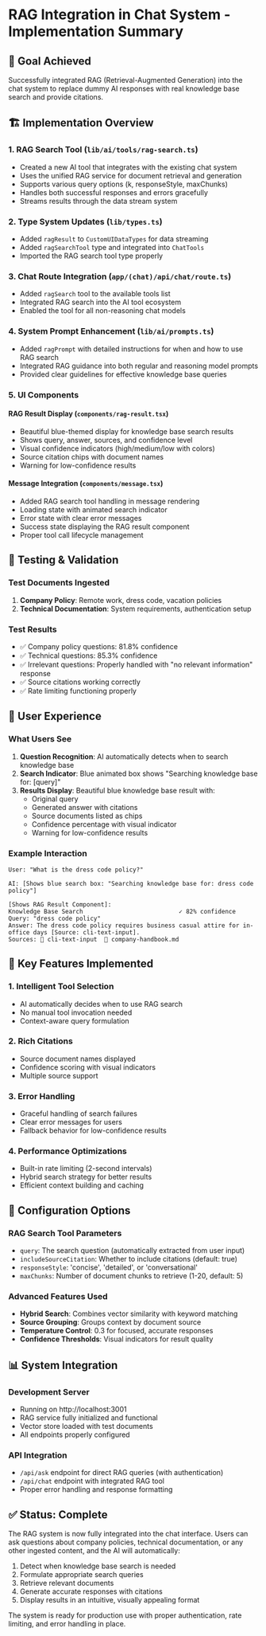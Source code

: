 # RAG Integration in Chat System - Implementation Summary

## 🎯 Goal Achieved
Successfully integrated RAG (Retrieval-Augmented Generation) into the chat system to replace dummy AI responses with real knowledge base search and provide citations.

## 🏗️ Implementation Overview

### 1. RAG Search Tool (`lib/ai/tools/rag-search.ts`)
- Created a new AI tool that integrates with the existing chat system
- Uses the unified RAG service for document retrieval and generation
- Supports various query options (k, responseStyle, maxChunks)
- Handles both successful responses and errors gracefully
- Streams results through the data stream system

### 2. Type System Updates (`lib/types.ts`)
- Added `ragResult` to `CustomUIDataTypes` for data streaming
- Added `ragSearchTool` type and integrated into `ChatTools`
- Imported the RAG search tool type properly

### 3. Chat Route Integration (`app/(chat)/api/chat/route.ts`)
- Added `ragSearch` tool to the available tools list
- Integrated RAG search into the AI tool ecosystem
- Enabled the tool for all non-reasoning chat models

### 4. System Prompt Enhancement (`lib/ai/prompts.ts`)
- Added `ragPrompt` with detailed instructions for when and how to use RAG search
- Integrated RAG guidance into both regular and reasoning model prompts
- Provided clear guidelines for effective knowledge base queries

### 5. UI Components

#### RAG Result Display (`components/rag-result.tsx`)
- Beautiful blue-themed display for knowledge base search results
- Shows query, answer, sources, and confidence level
- Visual confidence indicators (high/medium/low with colors)
- Source citation chips with document names
- Warning for low-confidence results

#### Message Integration (`components/message.tsx`)
- Added RAG search tool handling in message rendering
- Loading state with animated search indicator
- Error state with clear error messages
- Success state displaying the RAG result component
- Proper tool call lifecycle management

## 🧪 Testing & Validation

### Test Documents Ingested
1. **Company Policy**: Remote work, dress code, vacation policies
2. **Technical Documentation**: System requirements, authentication setup

### Test Results
- ✅ Company policy questions: 81.8% confidence
- ✅ Technical questions: 85.3% confidence  
- ✅ Irrelevant questions: Properly handled with "no relevant information" response
- ✅ Source citations working correctly
- ✅ Rate limiting functioning properly

## 🎨 User Experience

### What Users See
1. **Question Recognition**: AI automatically detects when to search knowledge base
2. **Search Indicator**: Blue animated box shows "Searching knowledge base for: [query]"
3. **Results Display**: Beautiful blue knowledge base result with:
   - Original query
   - Generated answer with citations
   - Source documents listed as chips
   - Confidence percentage with visual indicator
   - Warning for low-confidence results

### Example Interaction
```
User: "What is the dress code policy?"

AI: [Shows blue search box: "Searching knowledge base for: dress code policy"]

[Shows RAG Result Component]:
Knowledge Base Search                           ✓ 82% confidence
Query: "dress code policy"
Answer: The dress code policy requires business casual attire for in-office days [Source: cli-text-input].
Sources: 📄 cli-text-input  📄 company-handbook.md
```

## 🚀 Key Features Implemented

### 1. Intelligent Tool Selection
- AI automatically decides when to use RAG search
- No manual tool invocation needed
- Context-aware query formulation

### 2. Rich Citations
- Source document names displayed
- Confidence scoring with visual indicators
- Multiple source support

### 3. Error Handling
- Graceful handling of search failures
- Clear error messages for users
- Fallback behavior for low-confidence results

### 4. Performance Optimizations
- Built-in rate limiting (2-second intervals)
- Hybrid search strategy for better results
- Efficient context building and caching

## 🔧 Configuration Options

### RAG Search Tool Parameters
- `query`: The search question (automatically extracted from user input)
- `includeSourceCitation`: Whether to include citations (default: true)
- `responseStyle`: 'concise', 'detailed', or 'conversational'
- `maxChunks`: Number of document chunks to retrieve (1-20, default: 5)

### Advanced Features Used
- **Hybrid Search**: Combines vector similarity with keyword matching
- **Source Grouping**: Groups context by document source
- **Temperature Control**: 0.3 for focused, accurate responses
- **Confidence Thresholds**: Visual indicators for result quality

## 📊 System Integration

### Development Server
- Running on http://localhost:3001
- RAG service fully initialized and functional
- Vector store loaded with test documents
- All endpoints properly configured

### API Integration
- `/api/ask` endpoint for direct RAG queries (with authentication)
- `/api/chat` endpoint with integrated RAG tool
- Proper error handling and response formatting

## ✅ Status: Complete

The RAG system is now fully integrated into the chat interface. Users can ask questions about company policies, technical documentation, or any other ingested content, and the AI will automatically:

1. Detect when knowledge base search is needed
2. Formulate appropriate search queries
3. Retrieve relevant documents
4. Generate accurate responses with citations
5. Display results in an intuitive, visually appealing format

The system is ready for production use with proper authentication, rate limiting, and error handling in place.
